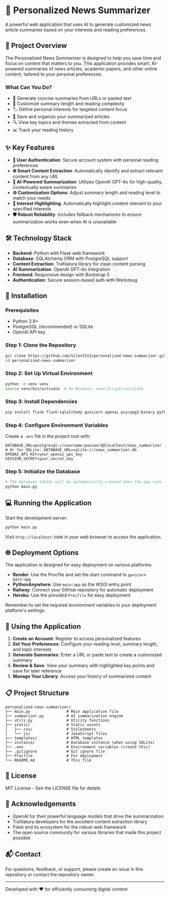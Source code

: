 # 📰 Personalized News Summarizer

A powerful web application that uses AI to generate customized news article summaries based on your interests and reading preferences.

## 🌟 Project Overview

The Personalized News Summarizer is designed to help you save time and focus on content that matters to you. This application provides smart, AI-powered summaries of news articles, academic papers, and other online content, tailored to your personal preferences.

### What Can You Do?

- 📝 Generate concise summaries from URLs or pasted text
- 🎯 Customize summary length and reading complexity
- 🏷️ Define personal interests for targeted content focus
- 💾 Save and organize your summarized articles
- 🔍 View key topics and themes extracted from content
- 📊 Track your reading history

## ✨ Key Features

- **🔐 User Authentication**: Secure account system with personal reading preferences
- **🌐 Smart Content Extraction**: Automatically identify and extract relevant content from any URL
- **🧠 AI-Powered Summarization**: Utilizes OpenAI GPT-4o for high-quality, contextually aware summaries
- **⚙️ Customization Options**: Adjust summary length and reading level to match your needs
- **🔆 Interest Highlighting**: Automatically highlight content relevant to your specified interests
- **🛡️ Robust Reliability**: Includes fallback mechanisms to ensure summarization works even when AI is unavailable

## 🛠️ Technology Stack

- **Backend**: Python with Flask web framework
- **Database**: SQLAlchemy ORM with PostgreSQL support
- **Content Extraction**: Trafilatura library for clean content parsing
- **AI Summarization**: OpenAI GPT-4o integration
- **Frontend**: Responsive design with Bootstrap 5
- **Authentication**: Secure session-based auth with Werkzeug

## 🚀 Installation

### Prerequisites
- Python 3.9+
- PostgreSQL (recommended) or SQLite
- OpenAI API key

### Step 1: Clone the Repository
```bash
git clone https://github.com/SilentS13/personalized-news-summarizer.git
cd personalized-news-summarizer
```

### Step 2: Set Up Virtual Environment
```bash
python -m venv venv
source venv/bin/activate  # On Windows: venv\Scripts\activate
```

### Step 3: Install Dependencies
```bash
pip install flask flask-sqlalchemy gunicorn openai psycopg2-binary python-dotenv sqlalchemy trafilatura werkzeug email_validator flask-login flask-wtf
```

### Step 4: Configure Environment Variables
Create a `.env` file in the project root with:
```
DATABASE_URL=postgresql://username:password@localhost/news_summarizer
# Or for SQLite: DATABASE_URL=sqlite:///news_summarizer.db
OPENAI_API_KEY=your_openai_api_key
SESSION_SECRET=your_secret_key
```

### Step 5: Initialize the Database
```bash
# The database tables will be automatically created when the app runs for the first time
python main.py
```

## 💻 Running the Application

Start the development server:
```bash
python main.py
```

Visit `http://localhost:5000` in your web browser to access the application.

## 🌐 Deployment Options

The application is designed for easy deployment on various platforms:

- **Render**: Use the Procfile and set the start command to `gunicorn main:app`
- **PythonAnywhere**: Use `main:app` as the WSGI entry point
- **Railway**: Connect your GitHub repository for automatic deployment
- **Heroku**: Use the provided `Procfile` for easy deployment

Remember to set the required environment variables in your deployment platform's settings.

## 📱 Using the Application

1. **Create an Account**: Register to access personalized features
2. **Set Your Preferences**: Configure your reading level, summary length, and topic interests
3. **Generate Summaries**: Enter a URL or paste text to create a customized summary
4. **Review & Save**: View your summary with highlighted key points and save for later reference
5. **Manage Your Library**: Access your history of summarized content

## 📋 Project Structure

```
personalized-news-summarizer/
├── main.py                # Main application file
├── summarizer.py          # AI summarization engine
├── utils.py               # Utility functions
├── static/                # Static assets
│   ├── css/               # Stylesheets
│   └── js/                # JavaScript files
├── templates/             # HTML templates
├── instance/              # Database instance (when using SQLite)
├── .env                   # Environment variables (create this)
├── .gitignore             # Git ignore file
├── Procfile               # For deployment
└── README.md              # This file
```

## 📄 License

MIT License - See the LICENSE file for details

## 👏 Acknowledgements

- OpenAI for their powerful language models that drive the summarization
- Trafilatura developers for the excellent content extraction library
- Flask and its ecosystem for the robust web framework
- The open source community for various libraries that made this project possible

## 📬 Contact

For questions, feedback, or support, please create an issue in this repository or contact the repository owner.

---

Developed with ❤️ for efficiently consuming digital content
